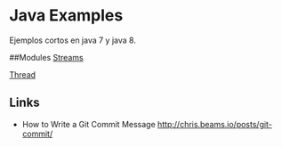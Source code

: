 # Java Examples
Ejemplos cortos en java 7 y java 8.

##Modules
[Streams](streams/README.md)

[Thread](thread/README.md)

## Links
* How to Write a Git Commit Message http://chris.beams.io/posts/git-commit/
